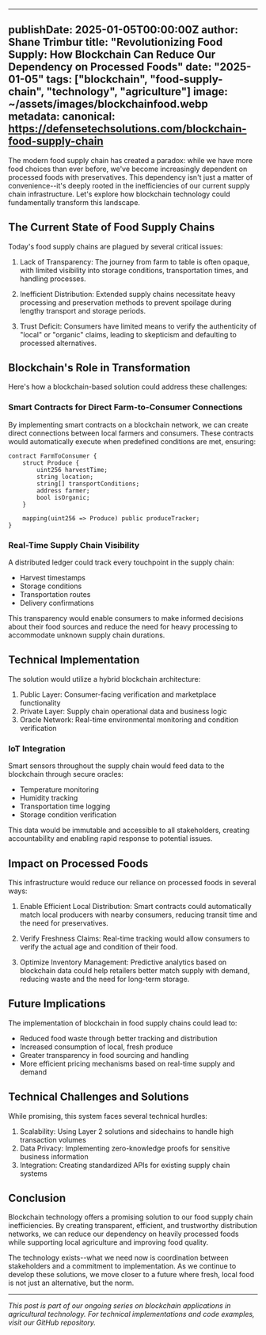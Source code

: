 
---
publishDate: 2025-01-05T00:00:00Z
author: Shane Trimbur
title: "Revolutionizing Food Supply: How Blockchain Can Reduce Our Dependency on Processed Foods"
date: "2025-01-05"
tags: ["blockchain", "food-supply-chain", "technology", "agriculture"]
image: ~/assets/images/blockchainfood.webp
metadata:
  canonical: https://defensetechsolutions.com/blockchain-food-supply-chain
---


The modern food supply chain has created a paradox: while we have more food choices than ever before, we've become increasingly dependent on processed foods with preservatives. This dependency isn't just a matter of convenience--it's deeply rooted in the inefficiencies of our current supply chain infrastructure. Let's explore how blockchain technology could fundamentally transform this landscape.

## The Current State of Food Supply Chains

Today's food supply chains are plagued by several critical issues:

1. Lack of Transparency: The journey from farm to table is often opaque, with limited visibility into storage conditions, transportation times, and handling processes.

2. Inefficient Distribution: Extended supply chains necessitate heavy processing and preservation methods to prevent spoilage during lengthy transport and storage periods.

3. Trust Deficit: Consumers have limited means to verify the authenticity of "local" or "organic" claims, leading to skepticism and defaulting to processed alternatives.

## Blockchain's Role in Transformation

Here's how a blockchain-based solution could address these challenges:

### Smart Contracts for Direct Farm-to-Consumer Connections

By implementing smart contracts on a blockchain network, we can create direct connections between local farmers and consumers. These contracts would automatically execute when predefined conditions are met, ensuring:

```solidity
contract FarmToConsumer {
    struct Produce {
        uint256 harvestTime;
        string location;
        string[] transportConditions;
        address farmer;
        bool isOrganic;
    }
    
    mapping(uint256 => Produce) public produceTracker;
}
```

### Real-Time Supply Chain Visibility

A distributed ledger could track every touchpoint in the supply chain:

- Harvest timestamps
- Storage conditions
- Transportation routes
- Delivery confirmations

This transparency would enable consumers to make informed decisions about their food sources and reduce the need for heavy processing to accommodate unknown supply chain durations.

## Technical Implementation

The solution would utilize a hybrid blockchain architecture:

1. Public Layer: Consumer-facing verification and marketplace functionality
2. Private Layer: Supply chain operational data and business logic
3. Oracle Network: Real-time environmental monitoring and condition verification

### IoT Integration

Smart sensors throughout the supply chain would feed data to the blockchain through secure oracles:

- Temperature monitoring
- Humidity tracking
- Transportation time logging
- Storage condition verification

This data would be immutable and accessible to all stakeholders, creating accountability and enabling rapid response to potential issues.

## Impact on Processed Foods

This infrastructure would reduce our reliance on processed foods in several ways:

1. Enable Efficient Local Distribution: Smart contracts could automatically match local producers with nearby consumers, reducing transit time and the need for preservatives.

2. Verify Freshness Claims: Real-time tracking would allow consumers to verify the actual age and condition of their food.

3. Optimize Inventory Management: Predictive analytics based on blockchain data could help retailers better match supply with demand, reducing waste and the need for long-term storage.

## Future Implications

The implementation of blockchain in food supply chains could lead to:

- Reduced food waste through better tracking and distribution
- Increased consumption of local, fresh produce
- Greater transparency in food sourcing and handling
- More efficient pricing mechanisms based on real-time supply and demand

## Technical Challenges and Solutions

While promising, this system faces several technical hurdles:

1. Scalability: Using Layer 2 solutions and sidechains to handle high transaction volumes
2. Data Privacy: Implementing zero-knowledge proofs for sensitive business information
3. Integration: Creating standardized APIs for existing supply chain systems

## Conclusion

Blockchain technology offers a promising solution to our food supply chain inefficiencies. By creating transparent, efficient, and trustworthy distribution networks, we can reduce our dependency on heavily processed foods while supporting local agriculture and improving food quality.

The technology exists--what we need now is coordination between stakeholders and a commitment to implementation. As we continue to develop these solutions, we move closer to a future where fresh, local food is not just an alternative, but the norm.

---

*This post is part of our ongoing series on blockchain applications in agricultural technology. For technical implementations and code examples, visit our GitHub repository.*